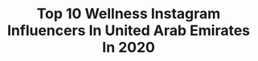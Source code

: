 ---
title: Top 10 Wellness Instagram Influencers In United Arab Emirates In 2020
description: >-
  Find top wellness Instagram influencers in United Arab Emirates in 2020. Most popular hashtags: #wellness #love #inspiration #food.
platform: Instagram
profiles:
  - username: "myprdiaries"
    fullname: >-
      Bijal Soni
    location: "United Arab Emirates"
    followers: 35523
    engagement: 79
    commentsToLikes: 0.307794
    id: ck5zkobbvjuka0i14irrhdgkl
    verified: false
    hashtags: "#coronamemes, #travelblogger, #travelling, #tiktok"
  - username: "chiara.seidenader"
    fullname: >-
      CHIARA • SEIDENADER
    location: "United Arab Emirates"
    followers: 69848
    engagement: 156
    commentsToLikes: 0.009083
    id: ck138rjw5hnzt0i190u59frqh
    verified: false
    hashtags: "#becautious, #ramadankareem, #forzaitalia, #tb"
  - username: "keyvanshahgholi.ifbbpro"
    fullname: >-
      keyvanshahgholi.ifbbpro
    location: "United Arab Emirates"
    followers: 18653
    engagement: 1140
    commentsToLikes: 0.046187
    id: ck0w2ejvtnyn20i19oi4pzls5
    verified: false
    hashtags: "#champion, #athlete, #persian, #strong"
  - username: "medinamaste"
    fullname: >-
      Sarah Medina | Yoga Teacher
    location: "United Arab Emirates"
    followers: 30678
    engagement: 285
    commentsToLikes: 0.125792
    id: ck0u9m4w2a2nt0i19h677hjcr
    verified: false
    hashtags: "#movement, #memories, #mudra, #colorful"
  - username: "_anyasworld_"
    fullname: >-
      Anja Sivec
    location: "United Arab Emirates"
    followers: 9192
    engagement: 942
    commentsToLikes: 0.091299
    id: ck5zz7cewb7t70i14z1uh7afn
    verified: false
    hashtags: "#unicorn, #tanning, #blondes, #goals"
  - username: "gaby.daye"
    fullname: >-
      Gaby Daye
    location: "United Arab Emirates"
    followers: 8200
    engagement: 705
    commentsToLikes: 0.067850
    id: ck55o5m1p7oao0i115gy319i1
    verified: false
    hashtags: "#adrenaline, #manbun, #justgoshoot, #photogram"
  - username: "haneenodeh"
    fullname: >-
      Haneen Odeh - حنين عودة
    location: "United Arab Emirates"
    followers: 69133
    engagement: 139
    commentsToLikes: 0.050951
    id: ck138lmnjgu1j0i191rd2j07l
    verified: false
    hashtags: "#theritualofoudh, #steminist, #forwomeninscience, #dollypartonchallenge"
  - username: "diana_alkadri"
    fullname: >-
      Diana Alkadri | ديانا القادري
    location: "United Arab Emirates"
    followers: 64217
    engagement: 733
    commentsToLikes: 0.018174
    id: ck8t2ph8a09ro0j78g5tggf49
    verified: false
    hashtags: "#dance, #mommytobe, #outfitoftheday, #tiktokers"
  - username: "mohamedalrum"
    fullname: >-
      Mohamed Alrum - محمد الرم
    location: "United Arab Emirates"
    followers: 24252
    engagement: 140
    commentsToLikes: 0.048517
    id: ck0vwuc76vmyv0i19vos1c76u
    verified: false
    hashtags: "#absolutezero, #healthyliving, #cafecreme, #loveit"
  - username: "literallyanika"
    fullname: >-
      Personal Trainer Dubai
    location: "United Arab Emirates"
    followers: 58965
    engagement: 96
    commentsToLikes: 0.099493
    id: ck5q38zq0jspx0i11z2fgbnmk
    verified: false
    hashtags: "#dubaifit, #selfdevelopment, #selfmotivation, #fitnesspro"
---